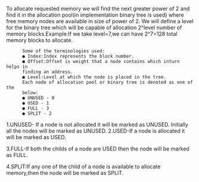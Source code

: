 To allocate requested memory we will find the next greater power of 2
and find it in the allocation pool(in implementation binary tree is used)
where free memory nodes are available in size of power of 2.
We will define a level for the binary tree which will be capable of
allocation 2^level number of memory blocks.Example:If we take
level=7,we can have 2^7=128 total memory blocks to allocate.

          Some of the terminologies used:
          ● Index:Index represents the block number.
          ● Offset:Offset is weight that a node contains which inturn helps in
          finding an address.
          ● Level:Level at which the node is placed in the tree.
          Each node of allocation pool or binary tree is denoted as one of the
          below:
          ● UNUSED - 0
          ● USED - 1
          ● FULL - 3
          ● SPLIT - 2
         
1.UNUSED- If a node is not allocated it will be marked as
UNUSED.
Initially all the nodes will be marked as UNUSED.
2.USED-If a node is allocated it will be marked as USED.

3.FULL-If both the childs of a node are USED then the node will be
marked as FULL.

4.SPLIT:If any one of the child of a node is available to allocate
memory,then the node will be marked as SPLIT.
